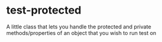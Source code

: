 # test-protected
A little class that lets you handle the protected and private methods/properties of an object that you wish to run test on
